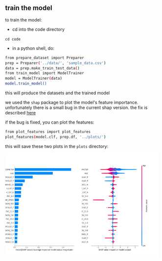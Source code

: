 ## train the model

to train the model:

- cd into the code directory

`cd code`

- in a python shell, do:

```bash
from prepare_dataset import Preparer
prep = Preparer('../data/', 'sample_data.csv')
data = prep.make_train_test_data()
from train_model import ModelTrainer
model = ModelTrainer(data)
model.train_model()
```

this will produce the datasets and the trained model

we used the `shap` package to plot the model's feature importance.
unfortunately there is a small bug in the current shap version.
the fix is described [here](https://github.com/slundberg/shap/commit/dab40944bbb5382c10b9bdc46b9176144764dfa6)

if the bug is fixed, you can plot the features:

```bash
from plot_features import plot_features
plot_features(model.clf, prep.df, '../plots/')
```

this will save these two plots in the `plots` directory:

<img src="../plots/top_features_aggregated.png" alt="alt text" width="250" height="340"><img src="../plots/top_features.png" alt="alt text" width="250" height="340">

